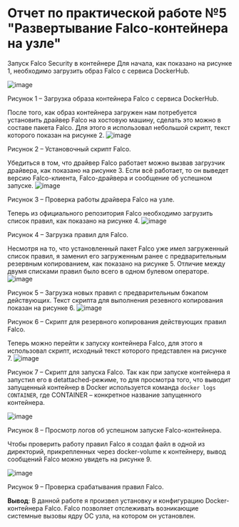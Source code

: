 # Отчет по практической работе №5 "Развертывание Falco-контейнера на узле"
Запуск Falco Security в контейнере
Для начала, как показано на рисунке 1, необходимо загрузить образ Falco с сервиса DockerHub.

![image](https://user-images.githubusercontent.com/49113443/139586947-811586f6-d9fe-4887-975d-f52ff65b427a.png)

Рисунок 1 – Загрузка образа контейнера Falco c сервиса DockerHub.

После того, как образ контейнера загружен нам потребуется установить драйвер Falco на хостовую машину, сделать это можно в составе пакета Falco. Для этого я использовал небольшой скрипт, текст которого показан на рисунке 2.
![image](https://user-images.githubusercontent.com/49113443/139586956-bbe558c5-3c99-43a3-9cba-f26abe8326a5.png)


Рисунок 2 – Установочный скрипт Falco.

Убедиться в том, что драйвер Falco работает можно вызвав загрузчик драйвера, как показано на рисунке 3. Если всё работает, то он выведет версию Falco-клиента, Falco-драйвера и сообщение об успешном запуске.
![image](https://user-images.githubusercontent.com/49113443/139586962-c107066b-aa06-4581-aa6c-e67474a85488.png)


Рисунок 3 – Проверка работы драйвера Falco на узле.

Теперь из официального репозитория Falco необходимо загрузить список правил, как показано на рисунке 4.
![image](https://user-images.githubusercontent.com/49113443/139586975-ac71a720-8798-478d-97a4-74c185576170.png)


Рисунок 4 – Загрузка правил для Falco.

Несмотря на то, что установленный пакет Falco уже имел загруженный список правил, я заменил его загруженным ранее с предварительным резервным копированием, как показано на рисунке 5. Отличие между двумя списками правил было всего в одном булевом операторе.
![image](https://user-images.githubusercontent.com/49113443/139586989-bbb198b9-a08f-4075-86c8-c90a8792f557.png)


Рисунок 5 – Загрузка новых правил с предварительным бэкапом действующих.
Текст скрипта для выполнения резевного копирования показан на рисунке 6.
![image](https://user-images.githubusercontent.com/49113443/139587009-80b3eeed-9c88-4464-8b4b-0bc3d535f56d.png)


Рисунок 6 – Скрипт для резервного копирования действующих правил Falco.

Теперь можно перейти к запуску контейнера Falco, для этого я использовал скрипт, исходный текст которого представлен на рисунке 7.
![image](https://user-images.githubusercontent.com/49113443/139587028-27c6fb6f-447c-4685-8ac5-f451629e278a.png)


Рисунок 7 – Скрипт для запуска Falco.
Так как при запуске контейнера я запустил его в detattached-режиме, то для просмотра того, что выводит запущенный контейнер в Docker используется команда `docker logs CONTAINER`, где CONTAINER – конкретное название запущенного контейнера.

![image](https://user-images.githubusercontent.com/49113443/139587063-db59f8b1-50d3-4033-9e24-b6c553625d2d.png)

Рисунок 8 – Просмотр логов об успешном запуске Falco-контейнера.

Чтобы проверить работу правил Falco я создал файл в одной из директорий, прикрепленных через docker-volume к контейнеру, вывод сообщений Falco можно увидеть на рисунке 9.

![image](https://user-images.githubusercontent.com/49113443/139587078-68bb8ed2-ff2a-46ca-90ea-3269db0cad3d.png)

Рисунок 9 – Проверка срабатывания правил Falco.

**Вывод**: В данной работе я произвел установку и конфигурацию Docker-контейнера Falco. Falco позволяет отслеживать возникающие системные вызовы ядру ОС узла, на котором он установлен.
